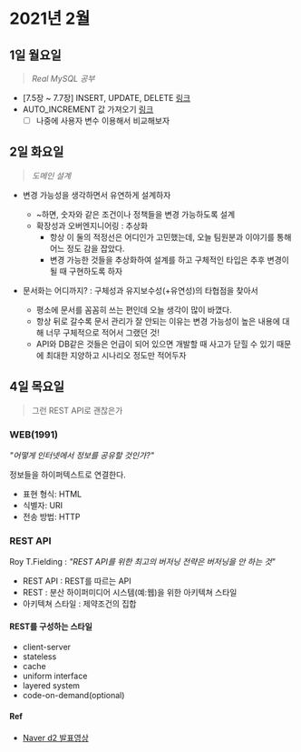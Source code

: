 # 2021년 2월
## 1일 월요일
> _Real MySQL 공부_

- [7.5장 ~ 7.7장] INSERT, UPDATE, DELETE
[링크](https://github.com/gazi-gazi/real-mysql/blob/main/7/7.5_7.7/7.5_7.7_jnsorn.md)
- AUTO_INCREMENT 값 가져오기 [링크](https://github.com/gazi-gazi/real-mysql/issues/51)
  - [ ] 나중에 사용자 변수 이용해서 비교해보자

## 2일 화요일
> _도메인 설계_

- 변경 가능성을 생각하면서 유연하게 설계하자
  - ~하면, 숫자와 같은 조건이나 정책들을 변경 가능하도록 설계
  - 확장성과 오버엔지니어링 : 추상화
    - 항상 이 둘의 적정선은 어디인가 고민했는데, 오늘 팀원분과 이야기를 통해 어느 정도 감을 잡았다.
    - 변경 가능한 것들을 추상화하여 설계를 하고 구체적인 타입은 추후 변경이 될 때 구현하도록 하자
  
- 문서화는 어디까지? : 구체성과 유지보수성(+유연성)의 타협점을 찾아서
  - 평소에 문서를 꼼꼼히 쓰는 편인데 오늘 생각이 많이 바꼈다.
  - 항상 뒤로 갈수록 문서 관리가 잘 안되는 이유는 변경 가능성이 높은 내용에 대해 너무 구체적으로 적어서 그랬던 것!
  - API와 DB같은 것들은 언급이 되어 있으면 개발할 때 사고가 닫힐 수 있기 때문에 최대한 지양하고 시나리오 정도만 적어두자
  
## 4일 목요일
> 그런 REST API로 괜찮은가

### WEB(1991)
_"어떻게 인터넷에서 정보를 공유할 것인가?"_

정보들을 하이퍼텍스트로 연결한다.
- 표현 형식: HTML
- 식별자: URI
- 전송 방법: HTTP

### REST API
Roy T.Fielding : _"REST API를 위한 최고의 버저닝 전략은 버저닝을 안 하는 것"_

- REST API : REST를 따르는 API
- REST : 분산 하이퍼미디어 시스템(예:웹)을 위한 아키텍쳐 스타일
- 아키텍쳐 스타일 : 제약조건의 집합

#### REST를 구성하는 스타일
- client-server
- stateless
- cache
- uniform interface
- layered system
- code-on-demand(optional) 


#### Ref
- [Naver d2 발표영상](https://www.youtube.com/watch?v=RP_f5dMoHFc&t=1046s&ab_channel=naverd2)
